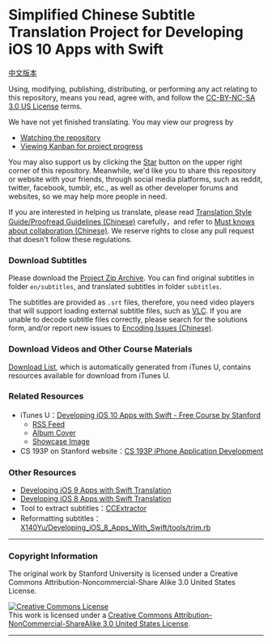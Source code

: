 # Simplified Chinese Subtitle Translation Project for Developing iOS 10 Apps with Swift

[中文版本](../README.md)

Using, modifying, publishing, distributing, or performing any act relating to this repository, means you read, agree with, and follow the [CC-BY-NC-SA 3.0 US License](#copyright-information) terms.

We have not yet finished translating. You may view our progress by

- [Watching the repository](https://github.com/ApolloZhu/Developing-iOS-10-Apps-with-Swift/subscription)
- [Viewing Kanban for project progress](https://github.com/ApolloZhu/Developing-iOS-10-Apps-with-Swift/projects/1)

You may also support us by clicking the <a class="github-button" href="https://github.com/ApolloZhu/Developing-iOS-10-Apps-with-Swift" data-icon="octicon-star" data-show-count="true" aria-label="Star ApolloZhu/Developing-iOS-10-Apps-with-Swift on GitHub">Star</a> button on the upper right corner of this repository. Meanwhile, we'd like you to share this repository or website with your friends, through social media platforms, such as reddit, twitter, facebook, tumblr, etc., as well as other developer forums and websites, so we may help more people in need.

If you are interested in helping us translate, please read [Translation Style Guide/Proofread Guidelines (Chinese)](../translation-style-guide.md) carefully，and refer to [Must knows about collaboration (Chinese)](https://github.com/ApolloZhu/Developing-iOS-10-Apps-with-Swift/issues/2). We reserve rights to close any pull request that doesn't follow these regulations.

### Download Subtitles

Please download the [Project Zip Archive](https://github.com/ApolloZhu/Developing-iOS-10-Apps-with-Swift/archive/master.zip). You can find original subtitles in folder `en/subtitles`, and translated subtitles in folder `subtitles`.

The subtitles are provided as `.srt` files, therefore, you need video players that will support loading external subtitle files, such as [VLC](http://www.videolan.org/vlc/index.html). If you are unable to decode subtitle files correctly, please search for the solutions form, and/or report new issues to [Encoding Issues (Chinese)](https://github.com/x140yu/Developing_iOS_8_Apps_With_Swift/issues/131).

### Download Videos and Other Course Materials

[Download List](../tools/download.md), which is automatically generated from iTunes U, contains resources available for download from iTunes U.

### Related Resources

- iTunes U：[Developing iOS 10 Apps with Swift - Free Course by Stanford](https://itunes.apple.com/us/course/developing-ios-10-apps-with-swift/id1198467120)
	- [RSS Feed](https://p1-u.itunes.apple.com/WebObjects/LZStudent.woa/ra/feed/COETAIHAJLZIQXJI)
	- [Album Cover](http://a2.mzstatic.com/us/r30/CobaltPublic122/v4/6b/66/d0/6b66d0af-d47f-37d6-9993-9c5237401a49/d3_64_2x.png)
	- [Showcase Image](http://a2.mzstatic.com/us/r30/Features122/v4/79/cb/ce/79cbce27-b961-9dfb-f044-21686543edf8/flowcase_1360_520_2x.jpeg)
- CS 193P on Stanford website：[CS 193P iPhone Application Development](http://web.stanford.edu/class/cs193p/cgi-bin/drupal/)

### Other Resources

- [Developing iOS 9 Apps with Swift Translation](https://github.com/SwiftGGTeam/Developing-iOS-9-Apps-with-Swift)
- [Developing iOS 8 Apps with Swift Translation](https://github.com/X140Yu/Developing_iOS_8_Apps_With_Swift)
- Tool to extract subtitles：[CCExtractor](https://www.ccextractor.org/)
- Reformatting subtitles：[X140Yu/Developing_iOS_8_Apps_With_Swift/tools/trim.rb](https://github.com/X140Yu/Developing_iOS_8_Apps_With_Swift/blob/master/tools/trim.rb)

----

### Copyright Information

The original work by Stanford University is licensed under a Creative Commons Attribution-Noncommercial-Share Alike 3.0 United States License.

<a rel="license" href="http://creativecommons.org/licenses/by-nc-sa/3.0/us/"><img alt="Creative Commons License" style="border-width:0" src="https://i.creativecommons.org/l/by-nc-sa/3.0/us/88x31.png" /></a><br />This work is licensed under a <a rel="license" href="http://creativecommons.org/licenses/by-nc-sa/3.0/us/">Creative Commons Attribution-NonCommercial-ShareAlike 3.0 United States License</a>.

----

<script async defer src="https://buttons.github.io/buttons.js">/*Please ignore this part*/</script>
